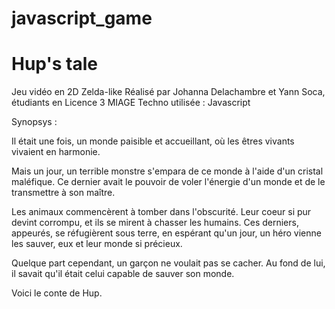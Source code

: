 # javascript_game
<h1>Hup's tale</h1>
Jeu vidéo en 2D Zelda-like
Réalisé par Johanna Delachambre et Yann Soca, étudiants en Licence 3 MIAGE
Techno utilisée : Javascript 


Synopsys :

Il était une fois, un monde paisible et accueillant, où les êtres vivants vivaient en harmonie.

Mais un jour, un terrible monstre s'empara de ce monde à l'aide d'un cristal maléfique.
Ce dernier avait le pouvoir de voler l'énergie d'un monde et de le transmettre à son maître.

Les animaux commencèrent à tomber dans l'obscurité. Leur coeur si pur devint corrompu, et ils se mirent
à chasser les humains. Ces derniers, appeurés, se réfugièrent sous terre, en espérant qu'un jour, un héro vienne les sauver, eux et leur monde si précieux. 

Quelque part cependant, un garçon ne voulait pas se cacher. Au fond de lui, il savait qu'il était celui
capable de sauver son monde. 

Voici le conte de Hup. 
